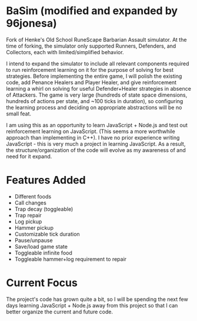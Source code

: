 # BaSim (modified and expanded by 96jonesa)

Fork of Henke's Old School RuneScape Barbarian Assault simulator. At the time of forking, the simulator only supported Runners, Defenders, and Collectors, each with limited/simplified behavior.

I intend to expand the simulator to include all relevant components required to run reinforcement learning on it for the purpose of solving for best strategies. Before implementing the entire game, I will polish the existing code, add Penance Healers and Player Healer, and give reinforcement learning a whirl on solving for useful Defender+Healer strategies in absence of Attackers. The game is very large (hundreds of state space dimensions, hundreds of actions per state, and ~100 ticks in duration), so configuring the learning process and deciding on appropriate abstractions will be no small feat.

I am using this as an opportunity to learn JavaScript + Node.js and test out reinforcement learning on JavaScript. (This seems a more worthwhile approach than implementing in C++). I have no prior experience writing JavaScript - this is very much a project in learning JavaScript. As a result, the structure/organization of the code will evolve as my awareness of and need for it expand. 

# Features Added

- Different foods
- Call changes
- Trap decay (toggleable)
- Trap repair
- Log pickup
- Hammer pickup
- Customizable tick duration
- Pause/unpause
- Save/load game state
- Toggleable infinite food
- Toggleable hammer+log requirement to repair

# Current Focus

The project's code has grown quite a bit, so I will be spending the next few days learning JavaScript + Node.js away from this project so that I can better organize the current and future code.
